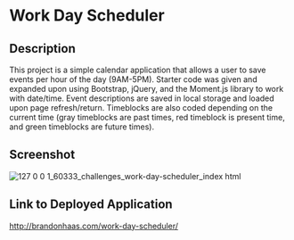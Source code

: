 # Work Day Scheduler

## Description
This project is a simple calendar application that allows a user to save events per hour of the day (9AM-5PM). Starter code was given and expanded upon using Bootstrap, jQuery, and the Moment.js library to work with date/time. Event descriptions are saved in local storage and loaded upon page refresh/return. Timeblocks are also coded depending on the current time (gray timeblocks are past times, red timeblock is present time, and green timeblocks are future times).

## Screenshot
![127 0 0 1_60333_challenges_work-day-scheduler_index html](https://user-images.githubusercontent.com/26229422/178011040-3d19d349-8f76-4b09-830e-0040c79c1eca.png)

## Link to Deployed Application
http://brandonhaas.com/work-day-scheduler/
